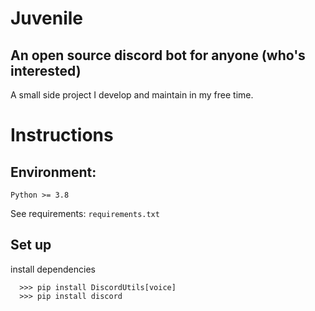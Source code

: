 # Juvenile
## An open source discord bot for anyone (who's interested)
A small side project I develop and maintain in my free time.
# Instructions
## Environment:
`Python >= 3.8`

See requirements: `requirements.txt`
## Set up
install dependencies
```
  >>> pip install DiscordUtils[voice]
  >>> pip install discord
```
